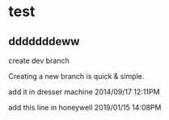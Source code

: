 test
====
dddddddeww
-----
create dev branch

Creating a new branch is quick & simple.

add it in dresser machine 2014/09/17 12:11PM

add this line in honeywell 2019/01/15 14:08PM